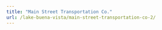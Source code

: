 ```yaml
---
title: "Main Street Transportation Co."
url: /lake-buena-vista/main-street-transportation-co-2/
---
```

